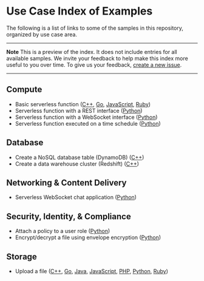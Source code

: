 # Use Case Index of Examples

The following is a list of links to some of the samples in this repository, organized by use case area. 

---

**Note** This is a preview of the index. It does not include entries for all available samples. We invite your feedback to help make this index more useful to you over time. To give us your feedback, [create a new issue](https://github.com/awsdocs/aws-doc-sdk-examples/issues/new). 

---

## Compute

- Basic serverless function ([C++](https://github.com/awsdocs/aws-doc-sdk-examples/tree/master/cpp/example_code/lambda), [Go](https://github.com/awsdocs/aws-doc-sdk-examples/tree/master/go/example_code/lambda), [JavaScript](https://github.com/awsdocs/aws-doc-sdk-examples/tree/master/javascript/example_code/lambda), [Ruby](https://github.com/awsdocs/aws-doc-sdk-examples/tree/master/ruby/example_code/lambda))
- Serverless function with a REST interface ([Python](https://github.com/awsdocs/aws-doc-sdk-examples/tree/master/python/example_code/lambda))
- Serverless function with a WebSocket interface ([Python](https://github.com/awsdocs/aws-doc-sdk-examples/tree/master/python/example_code/apigateway/websocket))
- Serverless function executed on a time schedule ([Python](https://github.com/awsdocs/aws-doc-sdk-examples/tree/master/python/example_code/lambda/scheduled_lambda))

## Database

- Create a NoSQL database table (DynamoDB) ([C++](https://github.com/awsdocs/aws-doc-sdk-examples/blob/master/cpp/example_code/dynamodb/create_table.cpp))
- Create a data warehouse cluster (Redshift) ([C++](https://github.com/awsdocs/aws-doc-sdk-examples/blob/master/cpp/example_code/redshift/create_cluster.cpp))

## Networking & Content Delivery

- Serverless WebSocket chat application ([Python](https://github.com/awsdocs/aws-doc-sdk-examples/tree/master/python/example_code/apigateway/websocket))

## Security, Identity, & Compliance

- Attach a policy to a user role ([Python](https://github.com/awsdocs/aws-doc-sdk-examples/blob/master/python/example_code/iam/attach_role_policy.py))
- Encrypt/decrypt a file using envelope encryption ([Python](https://github.com/awsdocs/aws-doc-sdk-examples/blob/master/python/example_code/kms/encrypt_decrypt_file.py))


## Storage

- Upload a file ([C++](https://github.com/awsdocs/aws-doc-sdk-examples/blob/master/cpp/example_code/s3/put_object.cpp), [Go](https://github.com/awsdocs/aws-doc-sdk-examples/blob/master/go/example_code/s3/s3_upload_object.go), [Java](https://github.com/awsdocs/aws-doc-sdk-examples/blob/master/java/example_code/s3/src/main/java/UploadObject.java), [JavaScript](https://github.com/awsdocs/aws-doc-sdk-examples/blob/master/javascript/example_code/s3/s3_upload.js), [PHP](https://github.com/awsdocs/aws-doc-sdk-examples/blob/master/php/example_code/s3/s3-uploading-object.php), [Python](https://github.com/awsdocs/aws-doc-sdk-examples/blob/master/python/example_code/s3/upload_file.py), [Ruby](https://github.com/awsdocs/aws-doc-sdk-examples/blob/master/ruby/example_code/s3/upload_files_using_put_object_method.rb))

